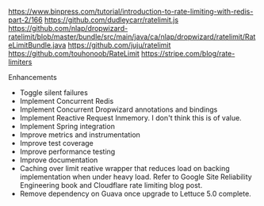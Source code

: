 https://www.binpress.com/tutorial/introduction-to-rate-limiting-with-redis-part-2/166
https://github.com/dudleycarr/ratelimit.js
https://github.com/nlap/dropwizard-ratelimit/blob/master/bundle/src/main/java/ca/nlap/dropwizard/ratelimit/RateLimitBundle.java
https://github.com/juju/ratelimit
https://github.com/touhonoob/RateLimit
https://stripe.com/blog/rate-limiters


Enhancements 
- Toggle silent failures
- Implement Concurrent Redis
- Implement Concurrent Dropwizard annotations and bindings
- Implement Reactive Request Inmemory. I don't think this is of value.
- Implement Spring integration
- Improve metrics and instrumentation
- Improve test coverage
- Improve performance testing
- Improve documentation
- Caching over limit reative wrapper that reduces load on backing implementation when under heavy load.
Refer to Google Site Reliability Engineering book and Cloudflare rate limiting blog post.
- Remove dependency on Guava once upgrade to Lettuce 5.0 complete.

